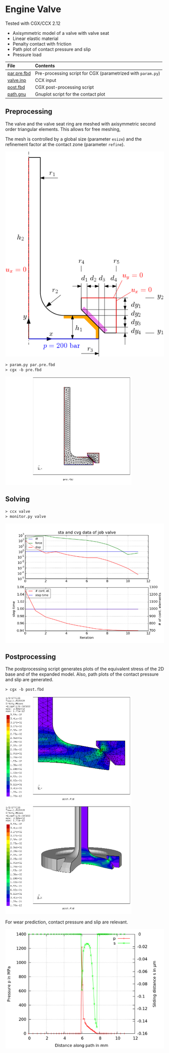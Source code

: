 # Engine Valve
Tested with CGX/CCX 2.12

+ Axisymmetric model of a valve with valve seat
+ Linear elastic material
+ Penalty contact with friction
+ Path plot of contact pressure and slip
+ Pressure load



| File                   | Contents                                      |
| :-------------         | :-------------                                |
| [par.pre.fbd](par.pre.fbd)     | Pre-processing script for CGX  (parametrized with `param.py`)                |
| [valve.inp](valve.inp) | CCX input |
| [post.fbd](post.fbd)   | CGX post-processing script                    |
| [path.gnu](df.gnu)   | Gnuplot script for the contact plot    |

## Preprocessing
The valve and the valve seat ring are meshed with axisymmetric second order triangular elements. This allows for free meshing,

The mesh is controlled by a global size (parameter `esize`) and the refinement factor at the contact zone (parameter `refine`).

<img src="sketch.png">

```
> param.py par.pre.fbd
> cgx -b pre.fbd
```
<img src="mesh.png"  width=400>

## Solving
```
> ccx valve
> monitor.py valve
```
<img src="valve.png" title="Convergence plot">

## Postprocessing

The postprocessing script generates plots of the equivalent stress of the 2D base and of the expanded model. Also, path plots of the contact pressure and slip are generated.

```
> cgx -b post.fbd
```
<img src="se.png" width="400" title="Equivalent stress"><img src="se_exp.png" width="400" title="Equivalent stress, symmetry expansion of the model">

For wear prediction, contact pressure and slip are relevant.

<img src="path.png"  title="Contact pressure and slip">
